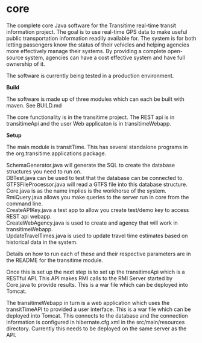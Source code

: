core
====

The complete core Java software for the Transitime real-time transit information project. The goal is to use real-time GPS data to make useful public transportation information readily available for. The system is for both letting passengers know the status of their vehicles and helping agencies more effectively manage their systems. By providing a complete open-source system, agencies can have a cost effective system and have full ownership of it. 

The software is currently being tested in a production environment.

<b>Build</b>

The software is made up of three modules which can each be built with maven. See BUILD.md

The core functionality is in the transitime project. The REST api is in transitimeApi and the user Web applicaton is in transitimeWebapp.

<b>Setup</b>

The main module is transitTime. This has several standalone programs in the org.transitime.applications package.

SchemaGenerator.java will generate the SQL to create the database structures you need to run on.<br/>
DBTest.java can be used to test that the database can be connected to.<br/>
GTFSFileProcessor.java will read a GTFS file into this database structure.<br/>
Core.java is as the name implies is the workhorse of the system. <br/>
RmiQuery.java allows you make queries to the server run in core from the command line.<br/>
CreateAPIKey.java a test app to allow you create test/demo key to access REST api webapp.<br/>
CreateWebAgency.java is used to create and agency that will work in transitimeWebapp.<br/>
UpdateTravelTimes.java is used to update travel time estimates based on historical data in the system.<br/>

Details on how to run each of these and their respective parameters are in the README for the transitime module.

Once this is set up the next step is to set up the transitimeApi which is a RESTful API. This API makes RMI calls to the RMI Server started by Core.java to provide results. This is a war file which can be deployed into Tomcat.  

The transitimeWebapp in turn is a web application which uses the transitTimeAPI to provided a user interface. This is a war file which can be deployed into Tomcat. This connects to the database and the connection information is configured in hibernate.cfg.xml in the src/main/resources directory. Currently this needs to be deployed on the same server as the API.

